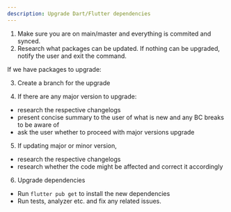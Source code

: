 ```yaml
---
description: Upgrade Dart/Flutter dependencies
---
```


1. Make sure you are on main/master and everything is commited and synced.
2. Research what packages can be updated. If nothing can be upgraded, notify the user and exit the command.

If we have packages to upgrade:

3. Create a branch for the upgrade

4. If there are any major version to upgrade:
- research the respective changelogs
- present concise summary to the user of what is new and any BC breaks to be aware of
- ask the user whether to proceed with major versions upgrade

5. If updating major or minor version, 
- research the respective changelogs
- research whether the code might be affected and correct it accordingly

6. Upgrade dependencies
- Run `flutter pub get` to install the new dependencies
- Run tests, analyzer etc. and fix any related issues.
